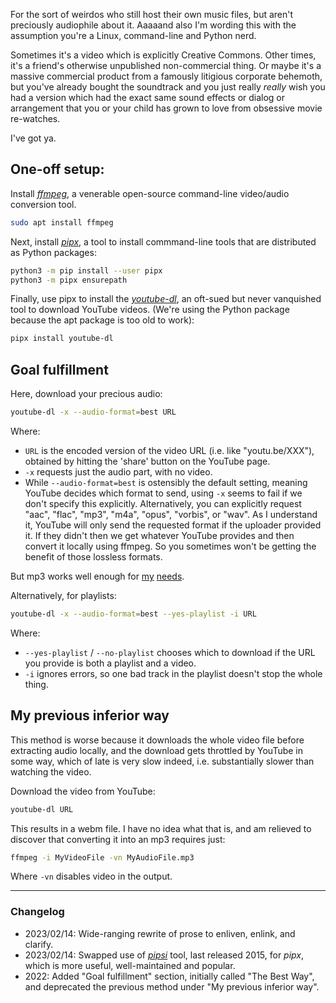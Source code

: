 <!--
.. title: TIL: Download audio from YouTube
.. slug: download-audio-from-youtube
.. date: 2021-05-13 11:18:33 UTC-05:00
.. tags: linux,music,til,youtube,command-line
-->

For the sort of weirdos who still host their own music files, but aren't
preciously audiophile about it. Aaaaand also I'm wording this with the
assumption you're a Linux, command-line and Python nerd.

Sometimes it's a video which is explicitly Creative Commons. Other times, it's
a friend's otherwise unpublished non-commercial thing. Or maybe it's a massive
commercial product from a famously litigious corporate behemoth, but you've
already bought the soundtrack and you just really *really* wish you had a
version which had the exact same sound effects or dialog or arrangement that
you or your child has grown to love from obsessive movie re-watches.

I've got ya.

## One-off setup:

Install [*ffmpeg*](https://ffmpeg.org/), a venerable open-source command-line
video/audio conversion tool.

```bash
sudo apt install ffmpeg
```

Next, install [*pipx*](https://pypa.github.io/pipx/), a tool to install
commmand-line tools that are distributed as Python packages:

```bash
python3 -m pip install --user pipx
python3 -m pipx ensurepath
```

Finally, use pipx to install the [*youtube-dl*](https://youtube-dl.org/), an
oft-sued but never vanquished tool to download YouTube videos. (We're using
the Python package because the apt package is too old to work):

```bash
pipx install youtube-dl
```

## Goal fulfillment

Here, download your precious audio:

```bash
youtube-dl -x --audio-format=best URL
```

Where:

* `URL` is the encoded version of the video URL (i.e. like "youtu.be/XXX"),
  obtained by hitting the 'share' button on the YouTube page.
* `-x` requests just the audio part, with no video.
* While `--audio-format=best` is ostensibly the default setting, meaning
  YouTube decides which format to send, using `-x` seems to fail if we don't
  specify this explicitly. Alternatively, you can explicitly request "aac",
  "flac", "mp3", "m4a", "opus", "vorbis", or "wav". As I understand it, YouTube
  will only send the requested format if the uploader provided it. If they
  didn't then we get whatever YouTube provides and then convert it locally
  using ffmpeg. So you sometimes won't be getting the benefit of those lossless
  formats.

But mp3 works well enough for [my](https://www.youtube.com/watch?v=VSJWvzLuGz8)
[needs](https://www.youtube.com/watch?v=ENVIoR2f-Qgh).

Alternatively, for playlists:

```bash
youtube-dl -x --audio-format=best --yes-playlist -i URL
```

Where:

* `--yes-playlist` / `--no-playlist` chooses which to download if the URL you
  provide is both a playlist and a video.
* `-i` ignores errors, so one bad track in the playlist doesn't stop the whole
  thing.

## My previous inferior way

This method is worse because it downloads the whole video file before
extracting audio locally, and the download gets throttled by YouTube in
some way, which of late is very slow indeed, i.e. substantially slower
than watching the video.

Download the video from YouTube:

```bash
youtube-dl URL
```

This results in a webm file. I have no idea what that is, and am relieved
to discover that converting it into an mp3 requires just:

```bash
ffmpeg -i MyVideoFile -vn MyAudioFile.mp3
```

Where `-vn` disables video in the output.

---

### Changelog

* 2023/02/14: Wide-ranging rewrite of prose to enliven, enlink, and clarify.
* 2023/02/14: Swapped use of [*pipsi*](https://github.com/mitsuhiko/pipsi/)
  tool, last released 2015, for *pipx*, which is more useful, well-maintained
  and popular.
* 2022: Added "Goal fulfillment" section, initially called "The Best Way", and
  deprecated the previous method under "My previous inferior way".

